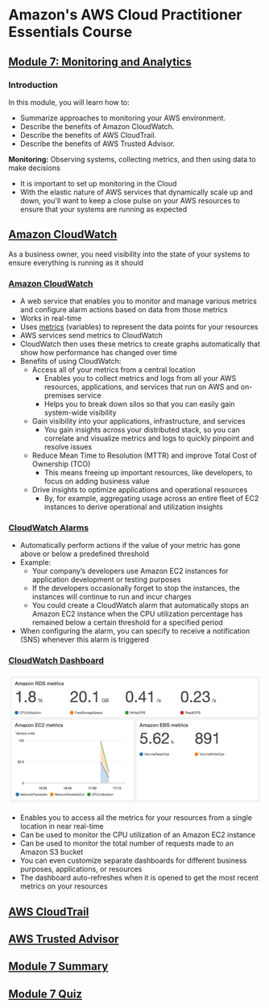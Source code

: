 # Amazon's AWS Cloud Practitioner Essentials Course

## [Module 7: Monitoring and Analytics](https://content.aws.training/wbt/cecpeb/en/x1/1.0.1/index.html?endpoint=https%3a%2f%2flrs.aws.training%2fTCAPI%2f&auth=Basic%20OjBiMGI4Y2UzLThjOTMtNDc5OS1hYjc5LWEyZTRiOTY1YWRjNw%3d%3d&actor=%7b%22objectType%22%3a%22Agent%22%2c%22name%22%3a%5b%22INQ5CE3B90aXZcEnqdt9gw2%22%5d%2c%22mbox%22%3a%5b%22mailto%3alms-user-INQ5CE3B90aXZcEnqdt9gw2%40amazon.com%22%5d%7d&registration=a1f41fc6-1511-44e4-85a4-8e1923af7bc6&activity_id=http%3a%2f%2fJsdOGRWZzljloSEdyFptOL7JZcTBEIYc_rise&grouping=http%3a%2f%2fJsdOGRWZzljloSEdyFptOL7JZcTBEIYc_rise&content_token=f1d42faf-a210-4c2d-b42a-9fe2b337f828&content_endpoint=https%3a%2f%2flrs.aws.training%2fTCAPI%2fcontent%2f&externalRegistration=CompletionThresholdPercent%7c100!InstanceId%7c0!PackageId%7ccecpeb_en_x1_1.0.1!RegistrationTimestampTicks%7c16225031567556825!SaveCompletion%7c1!TranscriptId%7cLwlMtrUQsUibqhjrMdAFoQ2!UserId%7cINQ5CE3B90aXZcEnqdt9gw2&externalConfiguration=&width=988&height=724&left=466&top=0#/lessons/GwADM4l5JFtOp2XqnlpTH4IwLdOBnY8l)

### Introduction
In this module, you will learn how to:

- Summarize approaches to monitoring your AWS environment.
- Describe the benefits of Amazon CloudWatch.
- Describe the benefits of AWS CloudTrail.
- Describe the benefits of AWS Trusted Advisor.

**Monitoring:** Observing systems, collecting metrics, and then using data to make decisions
- It is important to set up monitoring in the Cloud
- With the elastic nature of AWS services that dynamically scale up and down, you'll want to keep a close pulse on your AWS resources to ensure that your systems are running as expected

## [Amazon CloudWatch](https://content.aws.training/wbt/cecpeb/en/x1/1.0.1/index.html?endpoint=https%3a%2f%2flrs.aws.training%2fTCAPI%2f&auth=Basic%20OjBiMGI4Y2UzLThjOTMtNDc5OS1hYjc5LWEyZTRiOTY1YWRjNw%3d%3d&actor=%7b%22objectType%22%3a%22Agent%22%2c%22name%22%3a%5b%22INQ5CE3B90aXZcEnqdt9gw2%22%5d%2c%22mbox%22%3a%5b%22mailto%3alms-user-INQ5CE3B90aXZcEnqdt9gw2%40amazon.com%22%5d%7d&registration=a1f41fc6-1511-44e4-85a4-8e1923af7bc6&activity_id=http%3a%2f%2fJsdOGRWZzljloSEdyFptOL7JZcTBEIYc_rise&grouping=http%3a%2f%2fJsdOGRWZzljloSEdyFptOL7JZcTBEIYc_rise&content_token=f1d42faf-a210-4c2d-b42a-9fe2b337f828&content_endpoint=https%3a%2f%2flrs.aws.training%2fTCAPI%2fcontent%2f&externalRegistration=CompletionThresholdPercent%7c100!InstanceId%7c0!PackageId%7ccecpeb_en_x1_1.0.1!RegistrationTimestampTicks%7c16225031567556825!SaveCompletion%7c1!TranscriptId%7cLwlMtrUQsUibqhjrMdAFoQ2!UserId%7cINQ5CE3B90aXZcEnqdt9gw2&externalConfiguration=&width=988&height=724&left=466&top=0#/lessons/7oYJFedK7hg7HXPCgep7RHMt6STtbeVE)

As a business owner, you need visibility into the state of your systems to ensure everything is running as it should


### [Amazon CloudWatch](https://aws.amazon.com/cloudwatch/)
- A web service that enables you to monitor and manage various metrics and configure alarm actions based on data from those metrics
- Works in real-time
- Uses [metrics](https://docs.aws.amazon.com/AmazonCloudWatch/latest/monitoring/working_with_metrics.html) (variables) to represent the data points for your resources
- AWS services send metrics to CloudWatch
- CloudWatch then uses these metrics to create graphs automatically that show how performance has changed over time
- Benefits of using CloudWatch:
  - Access all of your metrics from a central location
    - Enables you to collect metrics and logs from all your AWS resources, applications, and services that run on AWS and on-premises service
    - Helps you to break down silos so that you can easily gain system-wide visibility
  - Gain visibility into your applications, infrastructure, and services
    - You gain insights across your distributed stack, so you can correlate and visualize metrics and logs to quickly pinpoint and resolve issues
  - Reduce Mean Time to Resolution (MTTR) and improve Total Cost of Ownership (TCO)
    - This means freeing up important resources, like developers, to focus on adding business value
  - Drive insights to optimize applications and operational resources
    - By, for example, aggregating usage across an entire fleet of EC2 instances to derive operational and utilization insights

### [CloudWatch Alarms](https://docs.aws.amazon.com/AmazonCloudWatch/latest/monitoring/AlarmThatSendsEmail.html)
- Automatically perform actions if the value of your metric has gone above or below a predefined threshold
- Example:
  - Your company’s developers use Amazon EC2 instances for application development or testing purposes
  - If the developers occasionally forget to stop the instances, the instances will continue to run and incur charges
  - You could create a CloudWatch alarm that automatically stops an Amazon EC2 instance when the CPU utilization percentage has remained below a certain threshold for a specified period
- When configuring the alarm, you can specify to receive a notification (SNS) whenever this alarm is triggered

### [CloudWatch Dashboard](https://docs.aws.amazon.com/AmazonCloudWatch/latest/monitoring/CloudWatch_Dashboards.html)
![](cloudwatch_dashboard.jpg)
- Enables you to access all the metrics for your resources from a single location in near real-time
- Can be used to monitor the CPU utilization of an Amazon EC2 instance
- Can be used to monitor the total number of requests made to an Amazon S3 bucket
- You can even customize separate dashboards for different business purposes, applications, or resources
- The dashboard auto-refreshes when it is opened to get the most recent metrics on your resources


## [AWS CloudTrail]()


## [AWS Trusted Advisor]()


## [Module 7 Summary]()


## [Module 7 Quiz]()


